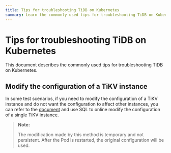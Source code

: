 ```yaml
---
title: Tips for troubleshooting TiDB on Kubernetes
summary: Learn the commonly used tips for troubleshooting TiDB on Kubernetes.
---
```


# Tips for troubleshooting TiDB on Kubernetes

This document describes the commonly used tips for troubleshooting TiDB on Kubernetes.

## Modify the configuration of a TiKV instance

In some test scenarios, if you need to modify the configuration of a TiKV instance and do not want the configuration to affect other instances, you can refer to the [document](https://docs.pingcap.com/tidb/stable/dynamic-config#modify-tikv-configuration-online) and use SQL to online modify the configuration of a single TiKV instance.

> **Note:**
>
> The modification made by this method is temporary and not persistent. After the Pod is restarted, the original configuration will be used.
